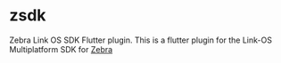 # zsdk

Zebra Link OS SDK Flutter plugin.
This is a flutter plugin for the Link-OS Multiplatform SDK for [Zebra](https://www.zebra.com/ap/en/support-downloads/printer-software/link-os-multiplatform-sdk.html)
